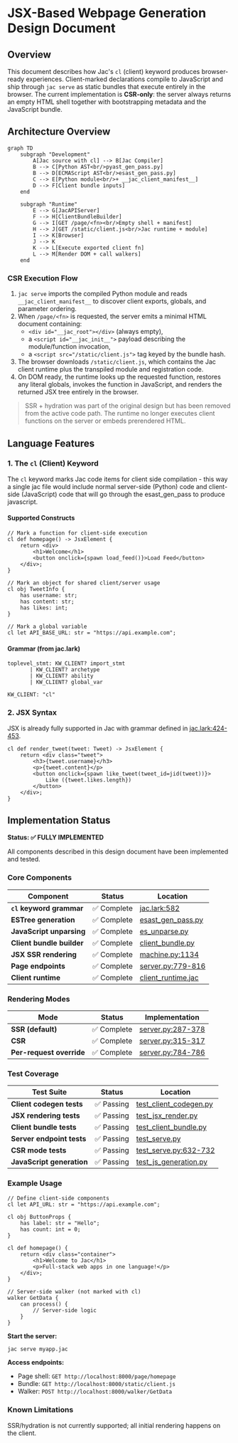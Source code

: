 # JSX-Based Webpage Generation Design Document

## Overview

This document describes how Jac's `cl` (client) keyword produces browser-ready experiences. Client-marked declarations compile to JavaScript and ship through `jac serve` as static bundles that execute entirely in the browser. The current implementation is **CSR-only**: the server always returns an empty HTML shell together with bootstrapping metadata and the JavaScript bundle.

## Architecture Overview

```mermaid
graph TD
    subgraph "Development"
        A[Jac source with cl] --> B[Jac Compiler]
        B --> C[Python AST<br/>pyast_gen_pass.py]
        B --> D[ECMAScript AST<br/>esast_gen_pass.py]
        C --> E[Python module<br/>+ __jac_client_manifest__]
        D --> F[Client bundle inputs]
    end

    subgraph "Runtime"
        E --> G[JacAPIServer]
        F --> H[ClientBundleBuilder]
        G --> I[GET /page/<fn><br/>Empty shell + manifest]
        H --> J[GET /static/client.js<br/>Jac runtime + module]
        I --> K[Browser]
        J --> K
        K --> L[Execute exported client fn]
        L --> M[Render DOM + call walkers]
    end
```

### CSR Execution Flow

1. `jac serve` imports the compiled Python module and reads `__jac_client_manifest__` to discover client exports, globals, and parameter ordering.
2. When `/page/<fn>` is requested, the server emits a minimal HTML document containing:
   - `<div id="__jac_root"></div>` (always empty),
   - a `<script id="__jac_init__">` payload describing the module/function invocation,
   - a `<script src="/static/client.js">` tag keyed by the bundle hash.
3. The browser downloads `/static/client.js`, which contains the Jac client runtime plus the transpiled module and registration code.
4. On DOM ready, the runtime looks up the requested function, restores any literal globals, invokes the function in JavaScript, and renders the returned JSX tree entirely in the browser.

> SSR + hydration was part of the original design but has been removed from the active code path. The runtime no longer executes client functions on the server or embeds prerendered HTML.

## Language Features

### 1. The `cl` (Client) Keyword

The `cl` keyword marks Jac code items for client side compilation - this way a single jac file would include normal server-side (Python) code and client-side (JavaScript) code that will go through the esast_gen_pass to produce javascript.

#### Supported Constructs

```jac
// Mark a function for client-side execution
cl def homepage() -> JsxElement {
    return <div>
        <h1>Welcome</h1>
        <button onclick={spawn load_feed()}>Load Feed</button>
    </div>;
}

// Mark an object for shared client/server usage
cl obj TweetInfo {
    has username: str;
    has content: str;
    has likes: int;
}

// Mark a global variable
cl let API_BASE_URL: str = "https://api.example.com";
```

#### Grammar (from jac.lark)

```lark
toplevel_stmt: KW_CLIENT? import_stmt
       | KW_CLIENT? archetype
       | KW_CLIENT? ability
       | KW_CLIENT? global_var

KW_CLIENT: "cl"
```

### 2. JSX Syntax

JSX is already fully supported in Jac with grammar defined in [jac.lark:424-453](jac.lark#L424-L453).

```jac
cl def render_tweet(tweet: Tweet) -> JsxElement {
    return <div class="tweet">
        <h3>{tweet.username}</h3>
        <p>{tweet.content}</p>
        <button onclick={spawn like_tweet(tweet_id=jid(tweet))}>
            Like ({tweet.likes.length})
        </button>
    </div>;
}
```

## Implementation Status

**Status: ✅ FULLY IMPLEMENTED**

All components described in this design document have been implemented and tested.

### Core Components

| Component | Status | Location |
|-----------|--------|----------|
| **`cl` keyword grammar** | ✅ Complete | [jac.lark:582](../jaclang/compiler/jac.lark#L582) |
| **ESTree generation** | ✅ Complete | [esast_gen_pass.py](../jaclang/compiler/ecmascript/esast_gen_pass.py) |
| **JavaScript unparsing** | ✅ Complete | [es_unparse.py](../jaclang/compiler/ecmascript/es_unparse.py) |
| **Client bundle builder** | ✅ Complete | [client_bundle.py](../jaclang/runtimelib/client_bundle.py) |
| **JSX SSR rendering** | ✅ Complete | [machine.py:1134](../jaclang/runtimelib/machine.py#L1134) |
| **Page endpoints** | ✅ Complete | [server.py:779-816](../jaclang/runtimelib/server.py#L779-L816) |
| **Client runtime** | ✅ Complete | [client_runtime.jac](../jaclang/runtimelib/client_runtime.jac) |

### Rendering Modes

| Mode | Status | Implementation |
|------|--------|----------------|
| **SSR (default)** | ✅ Complete | [server.py:287-378](../jaclang/runtimelib/server.py#L287-L378) |
| **CSR** | ✅ Complete | [server.py:315-317](../jaclang/runtimelib/server.py#L315-L317) |
| **Per-request override** | ✅ Complete | [server.py:784-786](../jaclang/runtimelib/server.py#L784-L786) |

### Test Coverage

| Test Suite | Status | Location |
|------------|--------|----------|
| **Client codegen tests** | ✅ Passing | [test_client_codegen.py](../jaclang/compiler/tests/test_client_codegen.py) |
| **JSX rendering tests** | ✅ Passing | [test_jsx_render.py](../jaclang/runtimelib/tests/test_jsx_render.py) |
| **Client bundle tests** | ✅ Passing | [test_client_bundle.py](../jaclang/runtimelib/tests/test_client_bundle.py) |
| **Server endpoint tests** | ✅ Passing | [test_serve.py](../jaclang/runtimelib/tests/test_serve.py) |
| **CSR mode tests** | ✅ Passing | [test_serve.py:632-732](../jaclang/runtimelib/tests/test_serve.py#L632-L732) |
| **JavaScript generation** | ✅ Passing | [test_js_generation.py](../jaclang/compiler/ecmascript/tests/test_js_generation.py) |

### Example Usage

```jac
// Define client-side components
cl let API_URL: str = "https://api.example.com";

cl obj ButtonProps {
    has label: str = "Hello";
    has count: int = 0;
}

cl def homepage() {
    return <div class="container">
        <h1>Welcome to Jac</h1>
        <p>Full-stack web apps in one language!</p>
    </div>;
}

// Server-side walker (not marked with cl)
walker GetData {
    can process() {
        // Server-side logic
    }
}
```

**Start the server:**
```bash
jac serve myapp.jac
```

**Access endpoints:**
- Page shell: `GET http://localhost:8000/page/homepage`
- Bundle: `GET http://localhost:8000/static/client.js`
- Walker: `POST http://localhost:8000/walker/GetData`

### Known Limitations

SSR/hydration is not currently supported; all initial rendering happens on the client.
